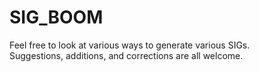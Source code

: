 # SIG_BOOM

Feel free to look at various ways to generate various SIGs.  
Suggestions, additions, and corrections are all welcome.

